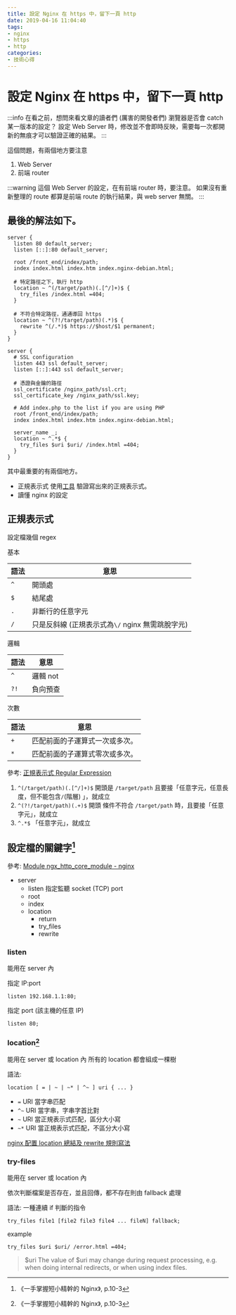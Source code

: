 ```yaml
---
title: 設定 Nginx 在 https 中，留下一頁 http
date: 2019-04-16 11:04:40
tags: 
- nginx
- https
- http
categories: 
- 技術心得
---
```


# 設定 Nginx 在 https 中，留下一頁 http

:::info
在看之前，想問來看文章的讀者們 (厲害的開發者們) 瀏覽器是否會 catch 某一版本的設定？
設定 Web Server 時，修改並不會即時反映，需要每一次都開新的無痕才可以驗證正確的結果。
:::

這個問題，有兩個地方要注意

1. Web Server
2. 前端 router

:::warning
這個 Web Server 的設定，在有前端 router 時，要注意。
如果沒有重新整理的 route 都算是前端 route 的執行結果，與 web server 無關。
:::

## 最後的解法如下。

```nginx
server {
  listen 80 default_server;
  listen [::]:80 default_server;

  root /front_end/index/path;
  index index.html index.htm index.nginx-debian.html;

  # 特定路徑之下，執行 http
  location ~ ^(/target/path)(.[^/]+)$ {
    try_files /index.html =404;
  }

  # 不符合特定路徑，通通導回 https
  location ~ ^(?!/target/path)(.*)$ {
    rewrite ^(/.*)$ https://$host/$1 permanent;
  }
}

server {
  # SSL configuration
  listen 443 ssl default_server;
  listen [::]:443 ssl default_server;

  # 憑證與金鑰的路徑
  ssl_certificate /nginx_path/ssl.crt;
  ssl_certificate_key /nginx_path/ssl.key;

  # Add index.php to the list if you are using PHP
  root /front_end/index/path;
  index index.html index.htm index.nginx-debian.html;

  server_name _;
  location ~ ^.*$ {
    try_files $uri $uri/ /index.html =404;
  }
}
```

其中最重要的有兩個地方。

- 正規表示式 使用[工具](https://regex101.com/) 驗證寫出來的正規表示式。
- 讀懂 nginx 的設定

## 正規表示式

設定檔幾個 regex

基本

| 語法 | 意思                                             |
| ---- | ------------------------------------------------ |
| `^`  | 開頭處                                           |
| `$`  | 結尾處                                           |
| `.`  | 非斷行的任意字元                                 |
| `/`  | 只是反斜線 (正規表示式為`\/` nginx 無需跳脫字元) |

邏輯

| 語法 | 意思     |
| ---- | -------- |
| `^`  | 邏輯 not |
| `?!` | 負向預查 |

次數

| 語法 | 意思                           |
| ---- | ------------------------------ |
| `+`  | 匹配前面的子運算式一次或多次。 |
| `*`  | 匹配前面的子運算式零次或多次。 |

參考: [正規表示式 Regular Expression](http://ccckmit.wikidot.com/regularexpression)

1. `^(/target/path)(.[^/]+)$`
   開頭是 `/target/path` 且要接「任意字元，任意長度，但不能包含`/`(階層) 」，就成立
1. `^(?!/target/path)(.+)$`
   開頭 條件不符合 `/target/path` 時，且要接「任意字元」，就成立
1. `^.*$`
   「任意字元」，就成立

## 設定檔的關鍵字[^book]

參考: [Module ngx_http_core_module - nginx](http://nginx.org/en/docs/http/ngx_http_core_module.html#location)

- server
  - listen 指定監聽 socket (TCP) port
  - root
  - index
  - location
    - return
    - try_files
    - rewrite

### listen

能用在 server 內

指定 IP:port

```nginx
listen 192.168.1.1:80;
```

指定 port (該主機的任意 IP)

```nginx
listen 80;
```

### location[^book]

能用在 server 或 location 內
所有的 location 都會組成一棵樹

語法:

```nginx
location [ = | ~ | ~* | ^~ ] uri { ... }
```

- `=` URI 當字串匹配
- `^~` URI 當字串，字串字首比對
- `~` URI 當正規表示式匹配，區分大小寫
- `~*` URI 當正規表示式匹配，不區分大小寫

[^book]: 《一手掌握短小精幹的 Nginx》, p.10-3

[nginx 配置 location 總結及 rewrite 規則寫法](http://seanlook.com/2015/05/17/nginx-location-rewrite/)

### try-files

能用在 server 或 location 內

依次判斷檔案是否存在，並且回傳，都不存在則由 fallback 處理

語法:
一種連續 if 判斷的指令

```nginx
try_files file1 [file2 file3 file4 ... fileN] fallback;
```

example

```nginx
try_files $uri $uri/ /error.html =404;
```

> $uri
> The value of $uri may change during request processing, e.g. when doing internal redirects, or when using index files.
